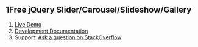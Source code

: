 
1Free jQuery Slider/Carousel/Slideshow/Gallery
--------------------------------------

1. [Live Demo](http://www.jssor.com)
2. [Development Documentation](http://www.jssor.com/development/index.html)
3. Support: [Ask a question on StackOverflow](http://stackoverflow.com/search?tab=relevance&q=jssor)

